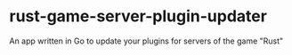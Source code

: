 # rust-game-server-plugin-updater
An app written in Go to update your plugins for servers of the game "Rust"
